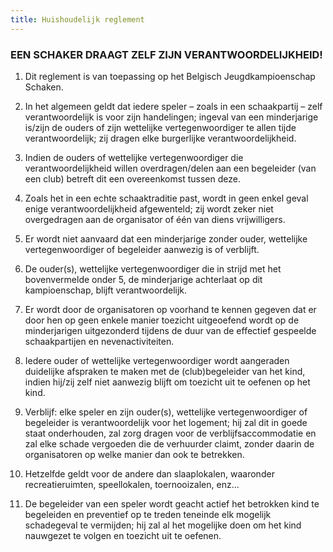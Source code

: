 ```yaml
---
title: Huishoudelijk reglement
---
```


### EEN SCHAKER DRAAGT ZELF ZIJN VERANTWOORDELIJKHEID!

1. Dit reglement is van toepassing op het Belgisch Jeugdkampioenschap Schaken.

2. In het algemeen geldt dat iedere speler – zoals in een schaakpartij – zelf verantwoordelijk is voor zijn handelingen; ingeval van een minderjarige is/zijn de ouders of zijn wettelijke vertegenwoordiger te allen tijde verantwoordelijk; zij dragen elke burgerlijke verantwoordelijkheid.

3. Indien de ouders of wettelijke vertegenwoordiger die verantwoordelijkheid willen overdragen/delen aan een begeleider (van een club) betreft dit een overeenkomst tussen deze.

4. Zoals het in een echte schaaktraditie past, wordt in geen enkel geval enige verantwoordelijkheid afgewenteld; zij wordt zeker niet overgedragen aan de organisator of één van diens vrijwilligers.

5. Er wordt niet aanvaard dat een minderjarige zonder ouder, wettelijke vertegenwoordiger of begeleider aanwezig is of verblijft.

6. De ouder(s), wettelijke vertegenwoordiger die in strijd met het bovenvermelde onder 5, de minderjarige achterlaat op dit kampioenschap, blijft verantwoordelijk.

7. Er wordt door de organisatoren op voorhand te kennen gegeven dat er door hen op geen enkele manier toezicht uitgeoefend wordt op de minderjarigen uitgezonderd tijdens de duur van de effectief gespeelde schaakpartijen en nevenactiviteiten.

8. Iedere ouder of wettelijke vertegenwoordiger wordt aangeraden duidelijke afspraken te maken met de (club)begeleider van het kind, indien hij/zij zelf niet aanwezig blijft om toezicht uit te oefenen op het kind.

9. Verblijf: elke speler en zijn ouder(s), wettelijke vertegenwoordiger of begeleider is verantwoordelijk voor het logement; hij zal dit in goede staat onderhouden, zal zorg dragen voor de verblijfsaccommodatie en zal elke schade vergoeden die de verhuurder claimt, zonder daarin de organisatoren op welke manier dan ook te betrekken.

10. Hetzelfde geldt voor de andere dan slaaplokalen, waaronder recreatieruimten, speellokalen, toernooizalen, enz...

11. De begeleider van een speler wordt geacht actief het betrokken kind te begeleiden en preventief op te treden teneinde elk mogelijk schadegeval te vermijden; hij zal al het mogelijke doen om het kind nauwgezet te volgen en toezicht uit te oefenen.
